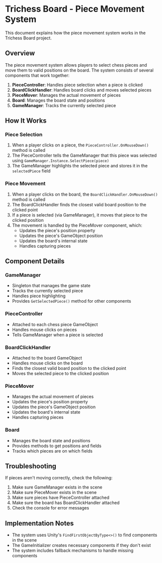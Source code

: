 # Trichess Board - Piece Movement System

This document explains how the piece movement system works in the Trichess Board project.

## Overview

The piece movement system allows players to select chess pieces and move them to valid positions on the board. The system consists of several components that work together:

1. **PieceController**: Handles piece selection when a piece is clicked
2. **BoardClickHandler**: Handles board clicks and moves selected pieces
3. **PieceMover**: Manages the actual movement of pieces
4. **Board**: Manages the board state and positions
5. **GameManager**: Tracks the currently selected piece

## How It Works

### Piece Selection

1. When a player clicks on a piece, the `PieceController.OnMouseDown()` method is called
2. The PieceController tells the GameManager that this piece was selected using `GameManager.Instance.SelectPiece(piece)`
3. The GameManager highlights the selected piece and stores it in the `selectedPiece` field

### Piece Movement

1. When a player clicks on the board, the `BoardClickHandler.OnMouseDown()` method is called
2. The BoardClickHandler finds the closest valid board position to the clicked point
3. If a piece is selected (via GameManager), it moves that piece to the clicked position
4. The movement is handled by the PieceMover component, which:
   - Updates the piece's position property
   - Updates the piece's GameObject position
   - Updates the board's internal state
   - Handles capturing pieces

## Component Details

### GameManager

- Singleton that manages the game state
- Tracks the currently selected piece
- Handles piece highlighting
- Provides `GetSelectedPiece()` method for other components

### PieceController

- Attached to each chess piece GameObject
- Handles mouse clicks on pieces
- Tells GameManager when a piece is selected

### BoardClickHandler

- Attached to the board GameObject
- Handles mouse clicks on the board
- Finds the closest valid board position to the clicked point
- Moves the selected piece to the clicked position

### PieceMover

- Manages the actual movement of pieces
- Updates the piece's position property
- Updates the piece's GameObject position
- Updates the board's internal state
- Handles capturing pieces

### Board

- Manages the board state and positions
- Provides methods to get positions and fields
- Tracks which pieces are on which fields

## Troubleshooting

If pieces aren't moving correctly, check the following:

1. Make sure GameManager exists in the scene
2. Make sure PieceMover exists in the scene
3. Make sure pieces have PieceController attached
4. Make sure the board has BoardClickHandler attached
5. Check the console for error messages

## Implementation Notes

- The system uses Unity's `FindFirstObjectByType<>()` to find components in the scene
- The GameInitializer creates necessary components if they don't exist
- The system includes fallback mechanisms to handle missing components
